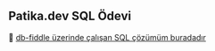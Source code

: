 ## Patika.dev SQL Ödevi

🔗 [db-fiddle üzerinde çalışan SQL çözümüm buradadır]([https://www.db-fiddle.com/f/XXXXXX](https://www.db-fiddle.com/f/FMDAxWqbngZAKhzZp1HaQ/0))

